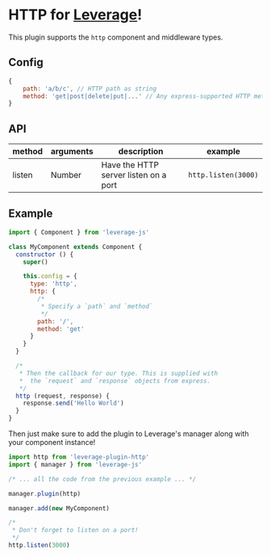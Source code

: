 HTTP for [Leverage](http://github.com/jakehamilton/leverage)!
=================

This plugin supports the `http` component and middleware types.

Config
------

```js
{
    path: 'a/b/c', // HTTP path as string
    method: 'get|post|delete|put|...' // Any express-supported HTTP method
}
```

API
---

| method | arguments | description | example |
|--------|-----------|-------------|---------|
| listen | Number    |Have the HTTP server listen on a port | `http.listen(3000)` |

Example
-------

```js
import { Component } from 'leverage-js'

class MyComponent extends Component {
  constructor () {
    super()

    this.config = {
      type: 'http',
      http: {
        /*
         * Specify a `path` and `method`
         */
        path: '/',
        method: 'get'
      }
    }
  }

  /*
   * Then the callback for our type. This is supplied with
   *  the `request` and `response` objects from express.
   */
  http (request, response) {
    response.send('Hello World')
  }
}
```

Then just make sure to add the plugin to Leverage's manager along with your component instance!

```js
import http from 'leverage-plugin-http'
import { manager } from 'leverage-js'

/* ... all the code from the previous example ... */

manager.plugin(http)

manager.add(new MyComponent) 

/*
 * Don't forget to listen on a port!
 */
http.listen(3000)
```
